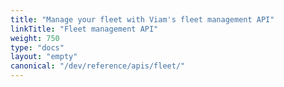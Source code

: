```yaml
---
title: "Manage your fleet with Viam's fleet management API"
linkTitle: "Fleet management API"
weight: 750
type: "docs"
layout: "empty"
canonical: "/dev/reference/apis/fleet/"
---
```


